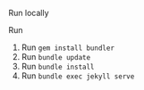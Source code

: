 Run locally

Run

1.  Run `gem install bundler`
1.  Run `bundle update`
1.  Run `bundle install`
1.  Run `bundle exec jekyll serve`
